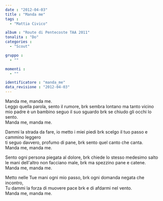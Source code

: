 ```yaml
---
date : "2012-04-03"
title : "Manda me"
tags : 
  - "Mattia Civico"

album : "Route di Pentecoste TAA 2011"
tonalita : "Do"
categories : 
  - "Scout"

gruppo : 
  - ""

momenti : 
  - ""

identificatore : "manda_me"
data_revisione : "2012-04-03"
---
```

  
  
Manda me, manda me.  
Leggo quella parola, sento il rumore, brk sembra lontano ma tanto vicino  
mio padre è un bambino seguo il suo sguardo brk se chiudo gli occhi lo sento.  
Manda me, manda me.  
  
  
  
Dammi la strada da fare, io metto i miei piedi brk scelgo il tuo passo e cammino leggero   
ti seguo davvero, profumo di pane, brk sento quel canto che canta.  
Manda me, manda me.  
  
  
Sento ogni persona piegata al dolore, brk chiede lo stesso medesimo salto   
le mani dell'altro non facciano male, brk ma spezzino pane e catene.  
Manda me, manda me.  
  
  
Metto nelle Tue mani ogni mio passo, brk ogni domanda negata che incontro,  
Tu dammi la forza di muovere pace brk e di afdarmi nel vento.  
Manda me, manda me.  
  
  
  
